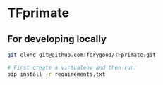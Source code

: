 # TFprimate

## For developing locally
```bash
git clone git@github.com:ferygood/TFprimate.git

# First create a virtualenv and then run:
pip install -r requirements.txt
```